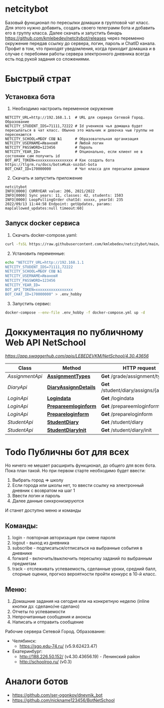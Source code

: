 # netcitybot

Базовый функционал по пересылки домашки в групповой чат класс.
Для этого нужно добавить, создать своего телеграмм бота и добавить его в группу класса.
Далее скачать и запустить бинарь https://github.com/kmlebedev/netcitybot/releases через переменно окружение передав ссылку до сервера, логин, пароль и ChatID канала.
Профит в том, что приходят уведомления, когда приходит домашка и в случае с перебоями работы сервера электронного дневника всегда есть под рукой задания со сложениями.

# Быстрый страт
## Установка бота
1. Необходимо настроить переменное окружение
```
NETCITY_URL=http://192.168.1.1  # URL для сервера Сетевой Город. Образование
NETCITY_STUDENT_IDS=71111,72222 # Id учеников чья домашка будет пересылаться в чат класс. Обычно это мальчик и девочка чью группы не пересекаются
NETCITY_SCHOOL=МБОУ СОШ №1      # Образовательная организация 
NETCITY_USERNAME=ИвановИ        # Любой логин
NETCITY_PASSWORD=123456         # Пароль
NETCITY_YEAR_ID=                # Опционально, если клиент не в состоянии сам получить id
BOT_API_TOKEN=xxxxxxxxxxxxxxxxx # Как создать бота https://tlgrm.ru/docs/bots#kak-sozdat-bota
BOT_CHAT_ID=170000000           # Чат класса для пересылки домашки                                                
```
2. Скачать и запустить приложение 
```
netcitybot
INFO[0000] CURRYEAR value: 206, 2021/2022               
INFO[0000] Sync years: 11, classes: 42, students: 1503     
INFO[0000] LoopPullingOrder chatId: xxxxx, yearId: 235
2022/09/13 11:44:58 Endpoint: getUpdates, params: map[allowed_updates:null timeout:60]
```
## Запуск docker сервиса 
1. Скачать docker-compose.yaml:
```bash
curl -fsSL https://raw.githubusercontent.com/kmlebedev/netcitybot/main/docker/docker-compose.yml -o docker-compose.yml
```
2. Установить переменные:
```bash
echo "NETCITY_URL=http://192.168.1.1
NETCITY_STUDENT_IDS=71111,72222
NETCITY_SCHOOL=МБОУ СОШ №1
NETCITY_USERNAME=ИвановИ
NETCITY_PASSWORD=123456
NETCITY_YEAR_ID=
BOT_API_TOKEN=xxxxxxxxxxxxxxxxx
BOT_CHAT_ID=170000000" > .env_hobby
```
3. Запустить сервис:
```bash
docker-compose --env-file .env_hobby -f docker-compose.yml up -d
```

# Доккументация по публичному Web API NetSchool
*https://app.swaggerhub.com/apis/LEBEDEVKM/NetSchool/4.30.43656*

Class | Method | HTTP request | Description
------------ | ------------- | ------------- | -------------
*AssignmentApi* | [**AssignmentTypes**](docs/AssignmentApi.md#assignmenttypes) | **Get** /grade/assignment/types |
*DiaryApi* | [**DiaryAssignnDetails**](docs/DiaryApi.md#diaryassignndetails) | **Get** /student/diary/assigns/{assignId} |
*LoginApi* | [**Logindata**](docs/LoginApi.md#logindata) | **Get** /logindata |
*LoginApi* | [**Prepareemloginform**](docs/LoginApi.md#prepareemloginform) | **Get** /prepareemloginform |
*LoginApi* | [**Prepareloginform**](docs/LoginApi.md#prepareloginform) | **Get** /prepareloginform |
*StudentApi* | [**StudentDiary**](docs/StudentApi.md#studentdiary) | **Get** /student/diary |
*StudentApi* | [**StudentDiaryInit**](docs/StudentApi.md#studentdiaryinit) | **Get** /student/diary/init |

# Todo Публичны бот для всех
Но ничего не мешает расширить функционал, до общего для всех бота.  Пока план такой.
Но при первом старте необходимо будет ввести:
1. Выбрать город => школу
2. Если города или школы нет, то ввести ссылку на электронный дневник с возвратом на шаг 1
3. Ввести логин и пароль
4. Далее данные синхронизируются

И станет доступно меню и команды
## Команды:
1. login - повторная авторизация при смене пароля
2. logout - выход из дневника
3. subscribe - подписаться/отписаться на выбранные события в дневнике
4. forward - включить/выключить пересылку заданий по выбранным предметам
5. track - отслеживать успеваемость, сделанные уроки, средний балл, спорные оценки, прогноз вероятности пройти конкурс в 10-й класс.

## Меню:
1. Домашние задания на сегодня или на конкретную неделю (inline кнопки дз: сделано/не сделано)
2. Отчеты по успеваемости
3. Непрочитанные сообщения и анонсы
4. Написать и отправить сообщение

Рабочие сервера Сетевой Город. Образование:
* Челябинск:
  * https://sgo.edu-74.ru/ (v5.9.62423.47)
* Екатеринбург: 
  * http://188.226.50.152/ (v4.30.43656.19) - Ленинский район 
  * http://schoolroo.ru/ (v0.3)


# Аналоги ботов
* https://github.com/ser-ogonkov/dnevnik_bot
* https://github.com/nickname123456/BotNetSchool